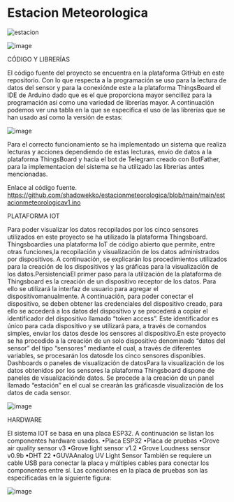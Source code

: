 # Estacion Meteorologica

![estacion](https://user-images.githubusercontent.com/56632277/119800729-55b66a00-bedd-11eb-9327-5e24706d526d.png)

![image](https://user-images.githubusercontent.com/56632277/119800874-75e62900-bedd-11eb-8521-952e1b173953.png)

CÓDIGO Y LIBRERÍAS

El código fuente del proyecto se encuentra en la plataforma GitHub en este repositorio. Con lo que respecta a la programación se uso para la lectura de datos del sensor y para la conexiónde este a la plataforma ThingsBoard el IDE de Arduino dado que es el que proporciona mayor sencillez para la programación así como una variedad de librerías mayor.
A continuación podemos ver una tabla en la que se especifica el uso de las librerías que se han usado así como la versión de estas:

![image](https://user-images.githubusercontent.com/56632277/119802247-b003fa80-bede-11eb-8aaf-d1c7f26a6dae.png)


Para el correcto funcionamiento se ha implementado un sistema que realiza lecturas y acciones dependiendo de estas lecturas, envio de datos a la plataforma ThingsBoard y hacia el bot de Telegram creado con BotFather, para la implementacion del sistema se ha utilizado las librerias antes mencionadas.

Enlace al código fuente. https://github.com/shadowekko/estacionmeteorologica/blob/main/main/estacionmeteorologicav1.ino

PLATAFORMA IOT

Para poder visualizar los datos recopilados por los cinco sensores utilizados en este proyecto se ha utilizado la plataforma Thingsboard. Thingsboardies una plataforma IoT de código abierto que permite, entre otras funciones,la recopilación y visualización de los datos administrados por dispositivos. A continuación, se explicarán los procedimientos utilizados para la creación de los dispositivos y las gráficas para la visualización de los datos.PersistenciaEl primer paso para la utilización de la plataforma de Thingsboard es la creación de un dispositivo receptor de los datos. Para ello se utilizará la interfaz de usuario para agregar el dispositivomanualmente. 
A continuación, para poder conectar el dispositivo, se deben obtener las credenciales del dispositivo creado, para ello se accederá a los datos del dispositivo y se procederá a copiar el identificador del dispositivo llamado “token access”. 
Este identificador es único para cada dispositivo y se utilizará para, a través de comandos simples, enviar los datos desde los sensores al dispositivo.En este proyecto se ha procedido a la creación de un solo dispositivo denominado “datos del sensor” del tipo “sensores” mediante el cual, a través de diferentes variables, se procesarán los datosde los cinco sensores disponibles.
Dashboards o paneles de visualización de datosPara la visualización de los datos obtenidos por los sensores la plataforma Thingsboard dispone de paneles de visualizaciónde datos. Se procede a la creación de un panel llamado “estación” en el cual se crearán las gráficasde visualización de los datos de cada sensor.

![image](https://user-images.githubusercontent.com/56632277/119801423-fdcc3300-bedd-11eb-941b-701c397dfcf6.png)


HARDWARE

El sistema IOT se basa en una placa ESP32. A continuación se listan los componentes hardware usados.
  •Placa ESP32
  •Placa de pruebas
  •Grove air quality sensor v3
  •Grove light sensor v1.2
  •Grove Loudness sensor v0.9b
  •DHT 22
  •GUVAAnalog UV Light Sensor
También se requiere un cable USB para conectar la placa y múltiples cables para conectar los componentes entre sí.
Las conexiones en la placa de pruebas son las especificadas en la siguiente figura:

![image](https://user-images.githubusercontent.com/56632277/119801836-556a9e80-bede-11eb-9dfc-4591c92ee348.png)


